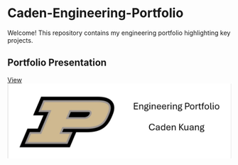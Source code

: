 # Caden-Engineering-Portfolio
Welcome! This repository contains my engineering portfolio highlighting key projects.
## Portfolio Presentation
[View](Portfoilo_Ckuang.pdf)
![Portfolio Screenshot](portfolio.jpg)
